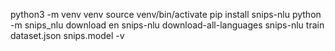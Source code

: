  python3 -m venv venv
 source venv/bin/activate
 pip install snips-nlu
 python -m snips_nlu download en
 snips-nlu download-all-languages
 snips-nlu train dataset.json snips.model -v

